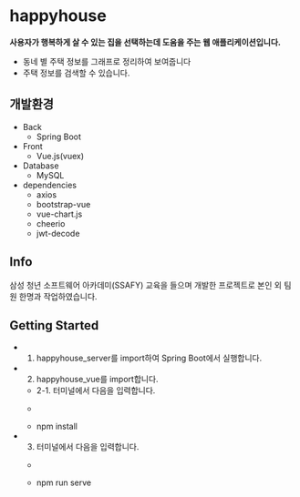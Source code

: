 # happyhouse
**사용자가 행복하게 살 수 있는 집을 선택하는데 도움을 주는 웹 애플리케이션입니다.**
- 동네 별 주택 정보를 그래프로 정리하여 보여줍니다
- 주택 정보를 검색할 수 있습니다.
## 개발환경
* Back
  - Spring Boot
* Front
  - Vue.js(vuex)
* Database
  - MySQL
* dependencies
  - axios
  - bootstrap-vue
  - vue-chart.js
  - cheerio
  - jwt-decode
## Info
삼성 청년 소프트웨어 아카데미(SSAFY) 교육을 들으며 개발한 프로젝트로 본인 외 팀원 한명과 작업하였습니다.
## Getting Started
- 1. happyhouse_server를 import하여 Spring Boot에서 실행합니다.
- 2. happyhouse_vue를 import합니다.
  - 2-1. 터미널에서 다음을 입력합니다. 
  - ```
  - npm install
- 3. 터미널에서 다음을 입력합니다.
  - ```
  - npm run serve  
